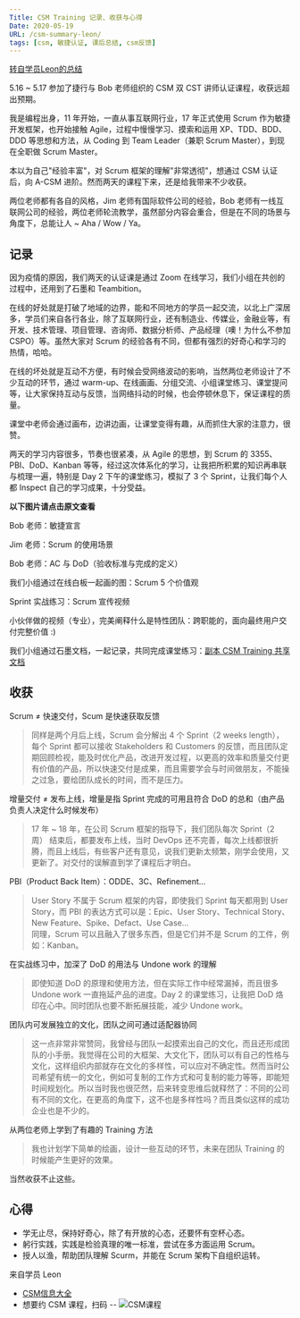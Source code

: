 ```yaml
---
Title: CSM Training 记录、收获与心得
Date: 2020-05-19
URL: /csm-summary-leon/
tags: [csm, 敏捷认证, 课后总结, csm反馈]
---
```


[转自学员Leon的总结](https://www.jianshu.com/p/ff37b26d7bb0)

5.16 ~ 5.17 参加了捷行与 Bob 老师组织的 CSM 双 CST 讲师认证课程，收获远超出预期。

我是编程出身，11 年开始，一直从事互联网行业，17 年正式使用 Scrum 作为敏捷开发框架，也开始接触 Agile，过程中慢慢学习、摸索和运用 XP、TDD、BDD、DDD 等思想和方法，从 Coding 到 Team Leader（兼职 Scrum Master），到现在全职做 Scrum Master。

本以为自己"经验丰富"，对 Scrum 框架的理解"非常透彻"，想通过 CSM 认证后，向 A-CSM 进阶。然而两天的课程下来，还是给我带来不少收获。

两位老师都有各自的风格，Jim 老师有国际软件公司的经验，Bob 老师有一线互联网公司的经验，两位老师轮流教学，虽然部分内容会重合，但是在不同的场景与角度下，总能让人 ~ Aha / Wow / Ya。

记录
--

因为疫情的原因，我们两天的认证课是通过 Zoom 在线学习，我们小组在共创的过程中，还用到了石墨和 Teambition。

在线的好处就是打破了地域的边界，能和不同地方的学员一起交流，以北上广深居多，学员们来自各行各业，除了互联网行业，还有制造业、传媒业，金融业等，有开发、技术管理、项目管理、咨询师、数据分析师、产品经理（噢！为什么不参加 CSPO）等。虽然大家对 Scrum 的经验各有不同，但都有强烈的好奇心和学习的热情，哈哈。

在线的坏处就是互动不方便，有时候会受网络波动的影响，当然两位老师设计了不少互动的环节，通过 warm-up、在线画画、分组交流、小组课堂练习、课堂提问等，让大家保持互动与反馈，当网络抖动的时候，也会停顿休息下，保证课程的质量。

课堂中老师会通过画布，边讲边画，让课堂变得有趣，从而抓住大家的注意力，很赞。

两天的学习内容很多，节奏也很紧凑，从 Agile 的思想，到 Scrum 的 3355、PBI、DoD、Kanban 等等，经过这次体系化的学习，让我把所积累的知识再串联与梳理一遍，特别是 Day 2 下午的课堂练习，模拟了 3 个 Sprint，让我们每个人都 Inspect 自己的学习成果，十分受益。

**以下图片请点击原文查看**

Bob 老师：敏捷宣言

Jim 老师：Scrum 的使用场景

Bob 老师：AC 与 DoD（验收标准与完成的定义）

我们小组通过在线白板一起画的图：Scrum 5 个价值观

Sprint 实战练习：Scrum 宣传视频

小伙伴做的视频（专业），完美阐释什么是特性团队：跨职能的，面向最终用户交付完整价值 :)

我们小组通过石墨文档，一起记录，共同完成课堂练习：[副本 CSM Training 共享文档](https://shimo.im/docs/qZBQdm4j7V4P33ZA/read)

收获
--

Scrum ≠ 快速交付，Scum 是快速获取反馈

> 同样是两个月后上线，Scrum 会分解出 4 个 Sprint（2 weeks length），每个 Sprint 都可以接收 Stakeholders 和 Customers 的反馈，而且团队定期回顾检视，能及时优化产品，改进开发过程，以更高的效率和质量交付更有价值的产品，所以快速交付是成果，而且需要学会与时间做朋友，不能操之过急，要给团队成长的时间，而不是压力。

增量交付 ≠ 发布上线，增量是指 Sprint 完成的可用且符合 DoD 的总和（由产品负责人决定什么时候发布）

> 17 年 ~ 18 年，在公司 Scrum 框架的指导下，我们团队每次 Sprint（2 周） 结束后，都要发布上线，当时 DevOps 还不完善，每次上线都很折腾，而且上线后，有些客户还有意见，说我们更新太频繁，刚学会使用，又更新了。对交付的误解直到学了课程后才明白。

PBI（Product Back Item）：ODDE、3C、Refinement...

> User Story 不属于 Scrum 框架的内容，即使我们 Sprint 每天都用到 User Story，而 PBI 的表达方式可以是：Epic、User Story、Technical Story、New Feature、Spike、Defact、Use Case...\
> 同理，Scrum 可以且融入了很多东西，但是它们并不是 Scrum 的工件，例如：Kanban。

在实战练习中，加深了 DoD 的用法与 Undone work 的理解

> 即使知道 DoD 的原理和使用方法，但在实际工作中经常漏掉，而且很多 Undone work 一直拖延产品的进度。Day 2 的课堂练习，让我把 DoD 烙印在心中。同时团队也要不断拓展技能，减少 Undone work。

团队内可发展独立的文化，团队之间可通过适配器协同

> 这一点非常非常赞同，我曾经与团队一起摸索出自己的文化，而且还形成团队的小手册。我觉得在公司的大框架、大文化下，团队可以有自己的性格与文化，这样组织内部就存在文化的多样性，可以应对不确定性。然而当时公司希望有统一的文化，例如可复制的工作方式和可复制的能力等等，即能短时间规划化。所以当时我也很茫然，后来转变思维后就释然了：不同的公司有不同的文化，在更高的角度下，这不也是多样性吗？而且类似这样的成功企业也是不少的。

从两位老师上学到了有趣的 Training 方法

> 我也计划学下简单的绘画，设计一些互动的环节，未来在团队 Training 的时候能产生更好的效果。

当然收获不止这些。

心得
--

-   学无止尽，保持好奇心，除了有开放的心态，还要怀有空杯心态。
-   躬行实践，实践是检验真理的唯一标准，尝试在多方面运用 Scrum。
-   授人以渔，帮助团队理解 Scurm，并能在 Scrum 架构下自组织运转。

来自学员 Leon

- [CSM信息大全](/csm/)
- 想要约 CSM 课程，扫码 --
![CSM课程](/images/csm-qrcode.png)